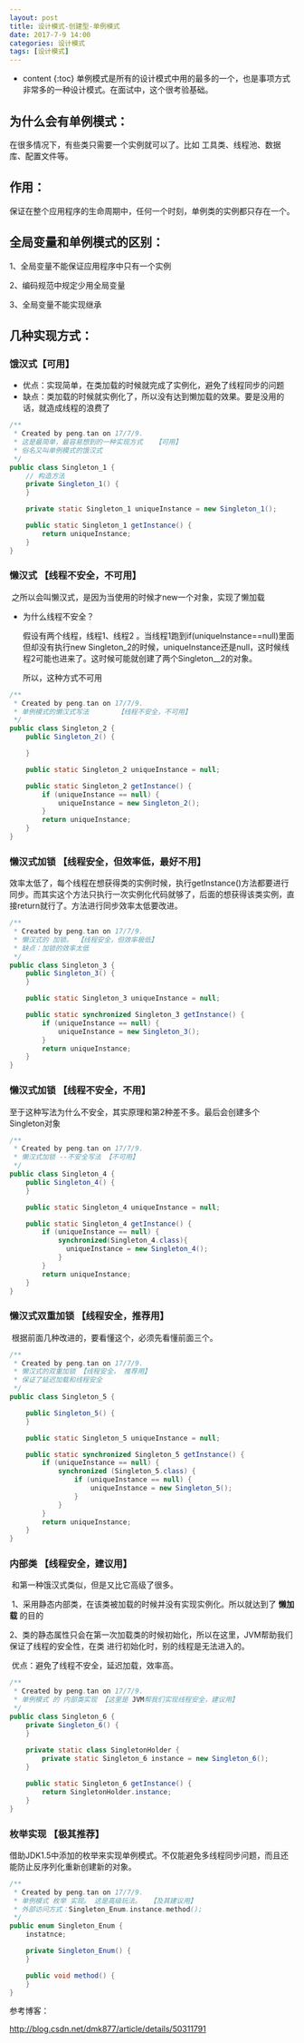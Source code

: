 ```yaml
---
layout: post
title: 设计模式-创建型-单例模式
date: 2017-7-9 14:00
categories: 设计模式
tags: [设计模式]
---
```


* content
{:toc}
单例模式是所有的设计模式中用的最多的一个，也是事项方式非常多的一种设计模式。在面试中，这个很考验基础。

## 为什么会有单例模式：

在很多情况下，有些类只需要一个实例就可以了。比如 工具类、线程池、数据库、配置文件等。

## 作用：

保证在整个应用程序的生命周期中，任何一个时刻，单例类的实例都只存在一个。

## 全局变量和单例模式的区别：

1、全局变量不能保证应用程序中只有一个实例

2、编码规范中规定少用全局变量

3、全局变量不能实现继承

## 几种实现方式：

### 饿汉式【可用】

* 优点：实现简单，在类加载的时候就完成了实例化，避免了线程同步的问题
* 缺点：类加载的时候就实例化了，所以没有达到懒加载的效果。要是没用的话，就造成线程的浪费了

```java
/**
 * Created by peng.tan on 17/7/9.
 * 这是最简单，最容易想到的一种实现方式   【可用】
 * 俗名又叫单例模式的饿汉式
 */
public class Singleton_1 {
    // 构造方法
    private Singleton_1() {
    }

    private static Singleton_1 uniqueInstance = new Singleton_1();

    public static Singleton_1 getInstance() {
        return uniqueInstance;
    }
}
```

### 懒汉式 【线程不安全，不可用】

​	之所以会叫懒汉式，是因为当使用的时候才new一个对象，实现了懒加载

* 为什么线程不安全？

  假设有两个线程，线程1、线程2 。当线程1跑到if(uniqueInstance==null)里面但却没有执行new Singleton_2的时候，uniqueInstance还是null，这时候线程2可能也进来了。这时候可能就创建了两个Singleton__2的对象。

  所以，这种方式不可用

```java
/**
 * Created by peng.tan on 17/7/9.
 * 单例模式的懒汉式写法       【线程不安全，不可用】
 */
public class Singleton_2 {
    public Singleton_2() {

    }

    public static Singleton_2 uniqueInstance = null;

    public static Singleton_2 getInstance() {
        if (uniqueInstance == null) {
            uniqueInstance = new Singleton_2();
        }
        return uniqueInstance;
    }
}
```

### 懒汉式加锁 【线程安全，但效率低，最好不用】

效率太低了，每个线程在想获得类的实例时候，执行getInstance()方法都要进行同步。而其实这个方法只执行一次实例化代码就够了，后面的想获得该类实例，直接return就行了。方法进行同步效率太低要改进。

```java
/**
 * Created by peng.tan on 17/7/9.
 * 懒汉式的 加锁。 【线程安全，但效率极低】
 * 缺点：加锁的效率太低
 */
public class Singleton_3 {
    public Singleton_3() {
    }

    public static Singleton_3 uniqueInstance = null;

    public static synchronized Singleton_3 getInstance() {
        if (uniqueInstance == null) {
            uniqueInstance = new Singleton_3();
        }
        return uniqueInstance;
    }
}
```

### 懒汉式加锁 【线程不安全，不用】

至于这种写法为什么不安全，其实原理和第2种差不多。最后会创建多个Singleton对象

```java
/**
 * Created by peng.tan on 17/7/9.
 * 懒汉式加锁 --不安全写法 【不可用】
 */
public class Singleton_4 {
    public Singleton_4() {
    }

    public static Singleton_4 uniqueInstance = null;

    public static Singleton_4 getInstance() {
        if (uniqueInstance == null) {
            synchronized(Singleton_4.class){
              uniqueInstance = new Singleton_4();
            }
        }
        return uniqueInstance;
    }
}
```

### 懒汉式双重加锁 【线程安全，推荐用】

​	根据前面几种改进的，要看懂这个，必须先看懂前面三个。

```java
/**
 * Created by peng.tan on 17/7/9.
 * 懒汉式的双重加锁 【线程安全， 推荐用】
 * 保证了延迟加载和线程安全
 */
public class Singleton_5 {

    public Singleton_5() {
    }

    public static Singleton_5 uniqueInstance = null;

    public static synchronized Singleton_5 getInstance() {
        if (uniqueInstance == null) {
            synchronized (Singleton_5.class) {
                if (uniqueInstance == null) {
                    uniqueInstance = new Singleton_5();
                }
            }
        }
        return uniqueInstance;
    }
}
```

### 内部类 【线程安全，建议用】

​	和第一种饿汉式类似，但是又比它高级了很多。

​	1、采用静态内部类，在该类被加载的时候并没有实现实例化。所以就达到了 **懒加载** 的目的

​	2、类的静态属性只会在第一次加载类的时候初始化，所以在这里，JVM帮助我们保证了线程的安全性，在类			进行初始化时，别的线程是无法进入的。

​	优点：避免了线程不安全，延迟加载，效率高。

```java
/**
 * Created by peng.tan on 17/7/9.
 * 单例模式 的 内部类实现 【这里是 JVM帮我们实现线程安全，建议用】
 */
public class Singleton_6 {
    private Singleton_6() {
    }
    
    private static class SingletonHolder {
        private static Singleton_6 instance = new Singleton_6();
    }

    public static Singleton_6 getInstance() {
        return SingletonHolder.instance;
    }
}
```

### 枚举实现 【极其推荐】

​	借助JDK1.5中添加的枚举来实现单例模式。不仅能避免多线程同步问题，而且还能防止反序列化重新创建新的对象。

```java
/**
 * Created by peng.tan on 17/7/9.
 * 单例模式 枚举 实现。 这是高级玩法。  【及其建议用】
 * 外部访问方式：Singleton_Enum.instance.method(); 
 */
public enum Singleton_Enum {
    instatnce;

    private Singleton_Enum() {
    }

    public void method() {
    }
}
```



参考博客：

<http://blog.csdn.net/dmk877/article/details/50311791>